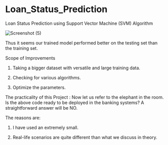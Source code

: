 # Loan_Status_Prediction
Loan Status Prediction using Support Vector Machine (SVM) Algorithm

![Screenshot (5)](https://user-images.githubusercontent.com/103004019/169013606-d4ccee26-373b-4a6e-b0aa-fc0d51a0658b.png)

Thus it seems our trained model performed better on the testing set than the training set.

Scope of Improvements

1. Taking a bigger dataset with versatile and large training data.

2. Checking for various algorithms.

3. Optimize the parameters.

 

The practicality of this Project : Now let us refer to the elephant in the room. Is the above code ready to be deployed in the banking systems? A straightforward answer will be NO.

The reasons are:

1. I have used an extremely small.

2. Real-life scenarios are quite different than what we discuss in theory.
